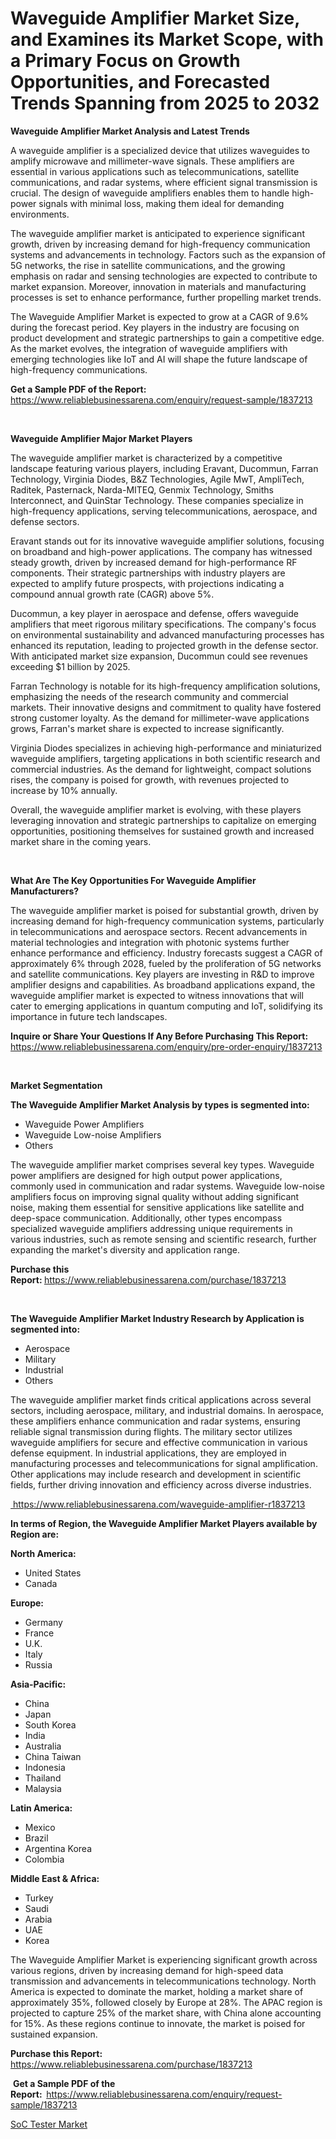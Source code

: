 <p><h1>Waveguide Amplifier Market Size, and Examines its Market Scope, with a Primary Focus on Growth Opportunities, and Forecasted Trends Spanning from 2025 to 2032</h1></p><p><strong>Waveguide Amplifier Market Analysis and Latest Trends</strong></p>
<p><p>A waveguide amplifier is a specialized device that utilizes waveguides to amplify microwave and millimeter-wave signals. These amplifiers are essential in various applications such as telecommunications, satellite communications, and radar systems, where efficient signal transmission is crucial. The design of waveguide amplifiers enables them to handle high-power signals with minimal loss, making them ideal for demanding environments.</p><p>The waveguide amplifier market is anticipated to experience significant growth, driven by increasing demand for high-frequency communication systems and advancements in technology. Factors such as the expansion of 5G networks, the rise in satellite communications, and the growing emphasis on radar and sensing technologies are expected to contribute to market expansion. Moreover, innovation in materials and manufacturing processes is set to enhance performance, further propelling market trends.</p><p>The Waveguide Amplifier Market is expected to grow at a CAGR of 9.6% during the forecast period. Key players in the industry are focusing on product development and strategic partnerships to gain a competitive edge. As the market evolves, the integration of waveguide amplifiers with emerging technologies like IoT and AI will shape the future landscape of high-frequency communications.</p></p>
<p><strong>Get a Sample PDF of the Report:&nbsp;</strong> <a href="https://www.reliablebusinessarena.com/enquiry/request-sample/1837213?utm_campaign=2341&utm_medium=2&utm_source=Github&utm_content=ia&utm_term=11022025&utm_id=waveguide-amplifier">https://www.reliablebusinessarena.com/enquiry/request-sample/1837213</a></p>
<p>&nbsp;</p>
<p><strong>Waveguide Amplifier Major Market Players</strong></p>
<p><p>The waveguide amplifier market is characterized by a competitive landscape featuring various players, including Eravant, Ducommun, Farran Technology, Virginia Diodes, B&Z Technologies, Agile MwT, AmpliTech, Raditek, Pasternack, Narda-MITEQ, Genmix Technology, Smiths Interconnect, and QuinStar Technology. These companies specialize in high-frequency applications, serving telecommunications, aerospace, and defense sectors.</p><p>Eravant stands out for its innovative waveguide amplifier solutions, focusing on broadband and high-power applications. The company has witnessed steady growth, driven by increased demand for high-performance RF components. Their strategic partnerships with industry players are expected to amplify future prospects, with projections indicating a compound annual growth rate (CAGR) above 5%.</p><p>Ducommun, a key player in aerospace and defense, offers waveguide amplifiers that meet rigorous military specifications. The company's focus on environmental sustainability and advanced manufacturing processes has enhanced its reputation, leading to projected growth in the defense sector. With anticipated market size expansion, Ducommun could see revenues exceeding $1 billion by 2025.</p><p>Farran Technology is notable for its high-frequency amplification solutions, emphasizing the needs of the research community and commercial markets. Their innovative designs and commitment to quality have fostered strong customer loyalty. As the demand for millimeter-wave applications grows, Farran's market share is expected to increase significantly.</p><p>Virginia Diodes specializes in achieving high-performance and miniaturized waveguide amplifiers, targeting applications in both scientific research and commercial industries. As the demand for lightweight, compact solutions rises, the company is poised for growth, with revenues projected to increase by 10% annually.</p><p>Overall, the waveguide amplifier market is evolving, with these players leveraging innovation and strategic partnerships to capitalize on emerging opportunities, positioning themselves for sustained growth and increased market share in the coming years.</p></p>
<p>&nbsp;</p>
<p><strong>What Are The Key Opportunities For Waveguide Amplifier Manufacturers?</strong></p>
<p><p>The waveguide amplifier market is poised for substantial growth, driven by increasing demand for high-frequency communication systems, particularly in telecommunications and aerospace sectors. Recent advancements in material technologies and integration with photonic systems further enhance performance and efficiency. Industry forecasts suggest a CAGR of approximately 6% through 2028, fueled by the proliferation of 5G networks and satellite communications. Key players are investing in R&D to improve amplifier designs and capabilities. As broadband applications expand, the waveguide amplifier market is expected to witness innovations that will cater to emerging applications in quantum computing and IoT, solidifying its importance in future tech landscapes.</p></p>
<p><strong>Inquire or Share Your Questions If Any Before Purchasing This Report:</strong> <a href="https://www.reliablebusinessarena.com/enquiry/pre-order-enquiry/1837213?utm_campaign=2341&utm_medium=2&utm_source=Github&utm_content=ia&utm_term=11022025&utm_id=waveguide-amplifier">https://www.reliablebusinessarena.com/enquiry/pre-order-enquiry/1837213</a></p>
<p>&nbsp;</p>
<p><strong>Market Segmentation</strong></p>
<p><strong>The Waveguide Amplifier Market Analysis by types is segmented into:</strong></p>
<p><ul><li>Waveguide Power Amplifiers</li><li>Waveguide Low-noise Amplifiers</li><li>Others</li></ul></p>
<p><p>The waveguide amplifier market comprises several key types. Waveguide power amplifiers are designed for high output power applications, commonly used in communication and radar systems. Waveguide low-noise amplifiers focus on improving signal quality without adding significant noise, making them essential for sensitive applications like satellite and deep-space communication. Additionally, other types encompass specialized waveguide amplifiers addressing unique requirements in various industries, such as remote sensing and scientific research, further expanding the market's diversity and application range.</p></p>
<p><strong>Purchase this Report:&nbsp;</strong><a href="https://www.reliablebusinessarena.com/purchase/1837213?utm_campaign=2341&utm_medium=2&utm_source=Github&utm_content=ia&utm_term=11022025&utm_id=waveguide-amplifier">https://www.reliablebusinessarena.com/purchase/1837213</a></p>
<p>&nbsp;</p>
<p><strong>The Waveguide Amplifier Market Industry Research by Application is segmented into:</strong></p>
<p><ul><li>Aerospace</li><li>Military</li><li>Industrial</li><li>Others</li></ul></p>
<p><p>The waveguide amplifier market finds critical applications across several sectors, including aerospace, military, and industrial domains. In aerospace, these amplifiers enhance communication and radar systems, ensuring reliable signal transmission during flights. The military sector utilizes waveguide amplifiers for secure and effective communication in various defense equipment. In industrial applications, they are employed in manufacturing processes and telecommunications for signal amplification. Other applications may include research and development in scientific fields, further driving innovation and efficiency across diverse industries.</p></p>
<p><a href="https://www.reliablebusinessarena.com/waveguide-amplifier-r1837213?utm_campaign=2341&utm_medium=2&utm_source=Github&utm_content=ia&utm_term=11022025&utm_id=waveguide-amplifier">&nbsp;https://www.reliablebusinessarena.com/waveguide-amplifier-r1837213</a></p>
<p><strong>In terms of Region, the Waveguide Amplifier Market Players available by Region are:</strong></p>
<p>
    <p> <strong> North America: </strong>
        <ul>
            <li>United States</li>
            <li>Canada</li>
        </ul>
        </p> 
    <p> <strong> Europe: </strong>
        <ul>
            <li>Germany</li>
            <li>France</li>
            <li>U.K.</li>
            <li>Italy</li>
            <li>Russia</li>
        </ul>
        </p> 
    <p> <strong> Asia-Pacific: </strong>
        <ul>
            <li>China</li>
            <li>Japan</li>
            <li>South Korea</li>
            <li>India</li>
            <li>Australia</li>
            <li>China Taiwan</li>
            <li>Indonesia</li>
            <li>Thailand</li>
            <li>Malaysia</li>
        </ul>
        </p> 
    <p> <strong> Latin America: </strong>
        <ul>
            <li>Mexico</li>
            <li>Brazil</li>
            <li>Argentina Korea</li>
            <li>Colombia</li>
        </ul>
        </p> 
    <p> <strong> Middle East & Africa: </strong>
        <ul>
            <li>Turkey</li>
            <li>Saudi</li>
            <li>Arabia</li>
            <li>UAE</li>
            <li>Korea</li>
        </ul>
    </p>
    </p>
<p><p>The Waveguide Amplifier Market is experiencing significant growth across various regions, driven by increasing demand for high-speed data transmission and advancements in telecommunications technology. North America is expected to dominate the market, holding a market share of approximately 35%, followed closely by Europe at 28%. The APAC region is projected to capture 25% of the market share, with China alone accounting for 15%. As these regions continue to innovate, the market is poised for sustained expansion.</p></p>
<p><strong>Purchase this Report: </strong><a href="https://www.reliablebusinessarena.com/purchase/1837213?utm_campaign=2341&utm_medium=2&utm_source=Github&utm_content=ia&utm_term=11022025&utm_id=waveguide-amplifier">https://www.reliablebusinessarena.com/purchase/1837213</a></p>
<p>&nbsp;<strong>Get a Sample PDF of the Report:&nbsp;&nbsp;</strong><a href="https://www.reliablebusinessarena.com/enquiry/request-sample/1837213?utm_campaign=2341&utm_medium=2&utm_source=Github&utm_content=ia&utm_term=11022025&utm_id=waveguide-amplifier">https://www.reliablebusinessarena.com/enquiry/request-sample/1837213</a></p>
<p><strong></strong></p>
<p><p><a href="https://github.com/arvelm4nthig/Market-Research-Report-List-1/blob/main/soc-tester-market.md?utm_campaign=2341&utm_medium=2&utm_source=Github&utm_content=ia&utm_term=11022025&utm_id=waveguide-amplifier">SoC Tester Market</a></p></p>